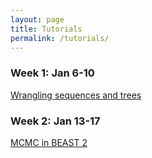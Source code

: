 ```yaml
---
layout: page
title: Tutorials
permalink: /tutorials/
---
```


### Week 1: Jan 6-10
[Wrangling sequences and trees][week-1] <br>

[week-1]: <{{site.baseurl}}/tutorials/wrangling-week1/>

### Week 2: Jan 13-17
[MCMC in BEAST 2][week-2] <br>

[week-2]: <{{site.baseurl}}/tutorials/beast-week2/>